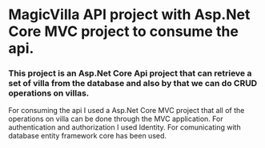 # MagicVilla API project with Asp.Net Core MVC project to consume the api.

### This project is an Asp.Net Core Api project that can retrieve a set of villa from the database and also by that we can do CRUD operations on villas.
For consuming the api I used a Asp.Net Core MVC project that all of the operations on villa can be done through the MVC application.
For authentication and authorization I used Identity. For comunicating with database entity framework core has been used.
